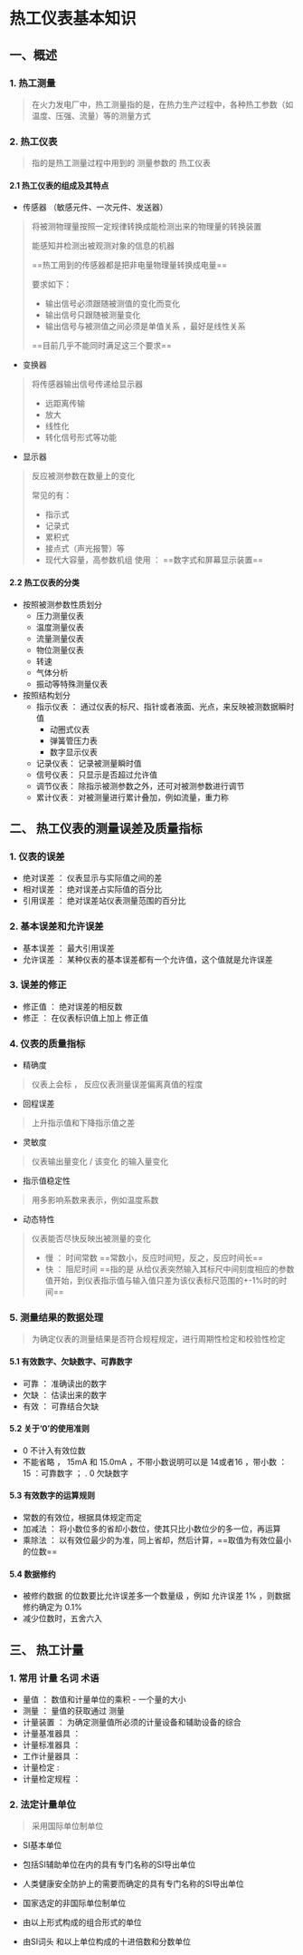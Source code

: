 # 热工仪表基本知识

  ## 一、概述

### 1. 热工测量

>  在火力发电厂中，热工测量指的是，在热力生产过程中，各种热工参数（如 温度、压强、流量）等的测量方式

### 2. 热工仪表

> 指的是热工测量过程中用到的 测量参数的 热工仪表

#### 2.1 热工仪表的组成及其特点

* 传感器  （敏感元件、一次元件、发送器）

> 将被测物理量按照一定规律转换成能检测出来的物理量的转换装置
>
> 能感知并检测出被观测对象的信息的机器
>
> ==热工用到的传感器都是把非电量物理量转换成电量== 
>
> 要求如下：
>
> * 输出信号必须跟随被测值的变化而变化
> * 输出信号只跟随被测量变化
> * 输出信号与被测值之间必须是单值关系 ，最好是线性关系
>
> ==目前几乎不能同时满足这三个要求==

* 变换器

> 将传感器输出信号传递给显示器
>
> * 远距离传输
> * 放大
> * 线性化
> * 转化信号形式等功能

* 显示器

>反应被测参数在数量上的变化
>
>常见的有：
>
>* 指示式
>* 记录式
>* 累积式
>* 接点式（声光报警）等
>* 现代大容量，高参数机组 使用 ： ==数字式和屏幕显示装置==

#### 2.2 热工仪表的分类

* 按照被测参数性质划分
  * 压力测量仪表
  * 温度测量仪表
  * 流量测量仪表
  * 物位测量仪表
  * 转速
  * 气体分析
  * 振动等特殊测量仪表
* 按照结构划分
  * 指示仪表 ： 通过仪表的标尺、指针或者液面、光点，来反映被测数据瞬时值
    * 动圈式仪表
    * 弹簧管压力表
    * 数字显示仪表
  * 记录仪表： 记录被测量瞬时值
  * 信号仪表： 只显示是否超过允许值
  * 调节仪表： 除指示被测参数之外，还可对被测参数进行调节
  * 累计仪表： 对被测量进行累计叠加，例如流量，重力称

## 二、 热工仪表的测量误差及质量指标

### 1. 仪表的误差

* 绝对误差 ： 仪表显示与实际值之间的差
* 相对误差 ： 绝对误差占实际值的百分比
* 引用误差 ： 绝对误差站仪表测量范围的百分比

###  2. 基本误差和允许误差

* 基本误差 ： 最大引用误差
* 允许误差 ： 某种仪表的基本误差都有一个允许值，这个值就是允许误差

### 3. 误差的修正

* 修正值  ： 绝对误差的相反数
* 修正 ：  在仪表标识值上加上 修正值

### 4. 仪表的质量指标

* 精确度

>  仪表上会标 ， 反应仪表测量误差偏离真值的程度

* 回程误差

> 上升指示值和下降指示值之差

* 灵敏度

> 仪表输出量变化 / 该变化 的输入量变化

* 指示值稳定性

>用多影响系数来表示，例如温度系数

* 动态特性

>  仪表能否尽快反映出被测量的变化
>
> * 慢 ： 时间常数  ==常数小，反应时间短，反之，反应时间长==
> * 快 ： 阻尼时间 ==指的是 从给仪表突然输入其标尺中间刻度相应的参数值开始，到仪表指示值与输入值只差为该仪表标尺范围的+-1%时的时间==

###  5. 测量结果的数据处理

> 为确定仪表的测量结果是否符合规程规定，进行周期性检定和校验性检定

#### 5.1 有效数字、欠缺数字、可靠数字

* 可靠 ： 准确读出的数字
* 欠缺 ： 估读出来的数字
* 有效 ： 可靠结合欠缺

#### 5.2 关于‘0’的使用准则

* 0 不计入有效位数
* 不能省略 ， 15mA 和 15.0mA ，不带小数说明可以是 14或者16 ，带小数 ： 15 ：可靠数字  ； . 0 欠缺数字

#### 5.3 有效数字的运算规则

* 常数的有效位，根据具体规定而定
* 加减法 ： 将小数位多的省却小数位，使其只比小数位少的多一位，再运算
* 乘除法 ： 以有效位最少的为准，同上省却，然后计算，==取值为有效位最小的位数==

#### 5.4 数据修约

* 被修约数据 的位数要比允许误差多一个数量级 ，例如  允许误差 1% ，则数据修约确定为 0.1%
* 减少位数时，五舍六入

## 三、 热工计量

 ### 1. 常用 计量 名词 术语

* 量值 ： 数值和计量单位的乘积 - 一个量的大小
* 测量 ： 量值的获取通过 测量
* 计量装置 ： 为确定测量值所必须的计量设备和辅助设备的综合
* 计量基准器具 ： 
* 计量标准器具 ： 
* 工作计量器具 ：
* 计量检定 :
* 计量检定规程 ：

### 2. 法定计量单位

> 采用国际单位制单位

* SI基本单位

* 包括SI辅助单位在内的具有专门名称的SI导出单位
* 人类健康安全防护上的需要而确定的具有专门名称的SI导出单位
* 国家选定的非国际单位制单位
* 由以上形式构成的组合形式的单位
* 由SI词头 和以上单位构成的十进倍数和分数单位


